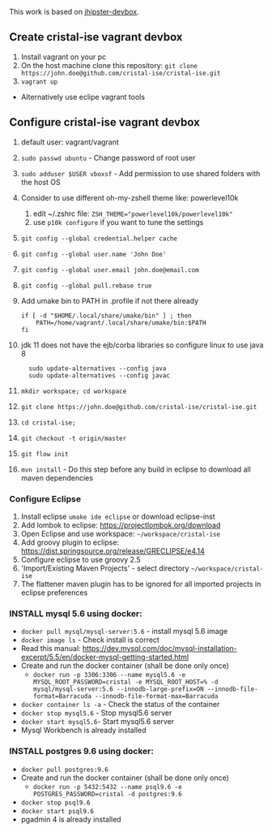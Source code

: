 This work is based on [jhipster-devbox](https://github.com/jhipster/jhipster-devbox).

## Create cristal-ise vagrant devbox

1. Install vagrant on your pc
1. On the host machine clone this repository: `git clone https://john.doe@github.com/cristal-ise/cristal-ise.git`
1. `vagrant up`
- Alternatively use eclipe vagrant tools

## Configure cristal-ise vagrant devbox

1. default user: vagrant/vagrant
1. `sudo passwd ubuntu` - Change password of root user
1. `sudo adduser $USER vboxsf` - Add permission to use shared folders with the host OS
1. Consider to use different oh-my-zshell theme like: powerlevel10k
   1. edit ~/.zshrc file: `ZSH_THEME="powerlevel10k/powerlevel10k"`
   1. use `p10k configure` if you want to tune the settings
1. `git config --global credential.helper cache`
1. `git config --global user.name 'John Doe'`
1. `git config --global user.email john.doe@email.com`
1. `git config --global pull.rebase true`
1. Add umake bin to PATH in .profile if not there already

    ```shell
    if [ -d "$HOME/.local/share/umake/bin" ] ; then
        PATH=/home/vagrant/.local/share/umake/bin:$PATH
    fi
    ```

1. jdk 11 does not have the ejb/corba libraries so configure linux to use java 8

    ```shell
      sudo update-alternatives --config java
      sudo update-alternatives --config javac
    ```

1. `mkdir workspace; cd workspace`
1. `git clone https://john.doe@github.com/cristal-ise/cristal-ise.git`
1. `cd cristal-ise;`
1. `git checkout -t origin/master`
1. `git flow init`
1. `mvn install` - Do this step before any build in eclipse to download all maven dependencies

### Configure Eclipse

1. Install eclipse `umake ide eclipse` or download eclipse-inst
1. Add lombok to eclipse: https://projectlombok.org/download
1. Open Eclipse and use workspace: `~/workspace/cristal-ise`
1. Add groovy plugin to eclipse:  https://dist.springsource.org/release/GRECLIPSE/e4.14
1. Configure eclipse to use groovy 2.5
1. 'Import/Existing Maven Projects' - select directory `~/workspace/cristal-ise`
1. The flattener maven plugin has to be ignored for all imported projects in eclipse preferences

### INSTALL mysql 5.6 using docker:

- `docker pull mysql/mysql-server:5.6` - install mysql 5.6 image
-  `docker image ls` - Check install is correct
- Read this manual: https://dev.mysql.com/doc/mysql-installation-excerpt/5.5/en/docker-mysql-getting-started.html
- Create and run the docker container (shall be done only once)
  - `docker run -p 3306:3306 --name mysql5.6 -e MYSQL_ROOT_PASSWORD=cristal -e MYSQL_ROOT_HOST=% -d mysql/mysql-server:5.6 --innodb-large-prefix=ON --innodb-file-format=Barracuda --innodb-file-format-max=Barracuda`
- `docker container ls -a` - Check the status of the container
- `docker stop mysql5.6` - Stop  mysql5.6 server
- `docker start mysql5.6`- Start mysql5.6 server
- Mysql Workbench is already installed

### INSTALL postgres 9.6 using docker:
- `docker pull postgres:9.6`
- Create and run the docker container (shall be done only once)
  - `docker run -p 5432:5432 --name psql9.6 -e POSTGRES_PASSWORD=cristal -d postgres:9.6`
- `docker stop psql9.6`
- `docker start psql9.6`
- pgadmin 4 is already installed
